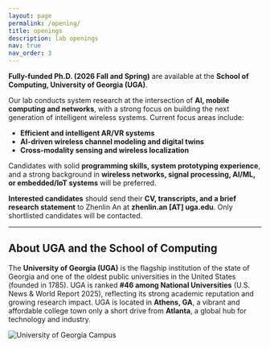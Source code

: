 ```yaml
---
layout: page
permalink: /opening/
title: openings
description: lab openings
nav: true
nav_order: 3
---
```


**Fully-funded Ph.D. (2026 Fall and Spring)** are available at the **School of Computing, University of Georgia (UGA)**. 

Our lab conducts system research at the intersection of **AI, mobile computing and networks**, with a strong focus on building the next generation of intelligent wireless systems. Current focus areas include:  

- **Efficient and intelligent AR/VR systems**  
- **AI-driven wireless channel modeling and digital twins**  
- **Cross-modality sensing and wireless localization**  

Candidates with solid **programming skills, system prototyping experience**, and a strong background in **wireless networks, signal processing, AI/ML, or embedded/IoT systems** will be preferred.  

**Interested candidates** should send their **CV, transcripts, and a brief research statement** to Zhenlin An at **zhenlin.an [AT] uga.edu**. Only shortlisted candidates will be contacted.  

---

## About UGA and the School of Computing  

The **University of Georgia (UGA)** is the flagship institution of the state of Georgia and one of the oldest public universities in the United States (founded in 1785). UGA is ranked **#46 among National Universities** (U.S. News & World Report 2025), reflecting its strong academic reputation and growing research impact. UGA is located in **Athens, GA**, a vibrant and affordable college town only a short drive from **Atlanta**, a global hub for technology and industry.  

![University of Georgia Campus](https://anplus.github.io/assets/img/uga_1920x1080.jpg)
